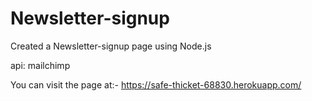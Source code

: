 # Newsletter-signup
Created a Newsletter-signup page using Node.js

api: mailchimp

You can visit the page at:- https://safe-thicket-68830.herokuapp.com/
